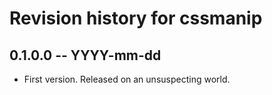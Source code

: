 # Revision history for cssmanip

## 0.1.0.0 -- YYYY-mm-dd

* First version. Released on an unsuspecting world.
